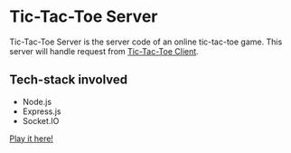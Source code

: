 # Tic-Tac-Toe Server

Tic-Tac-Toe Server is the server code of an online tic-tac-toe game. This server will handle request from [Tic-Tac-Toe Client](https://github.com/pohfeng/tic-tac-toe-client).

## Tech-stack involved

- Node.js
- Express.js
- Socket.IO

[Play it here!](https://tic-tac-toe-client-five.vercel.app/#/)
